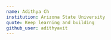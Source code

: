 ```yaml
---
name: Adithya Ch
institution: Arizona State University
quote: Keep learning and building
github_user: adithyavit
---
```

